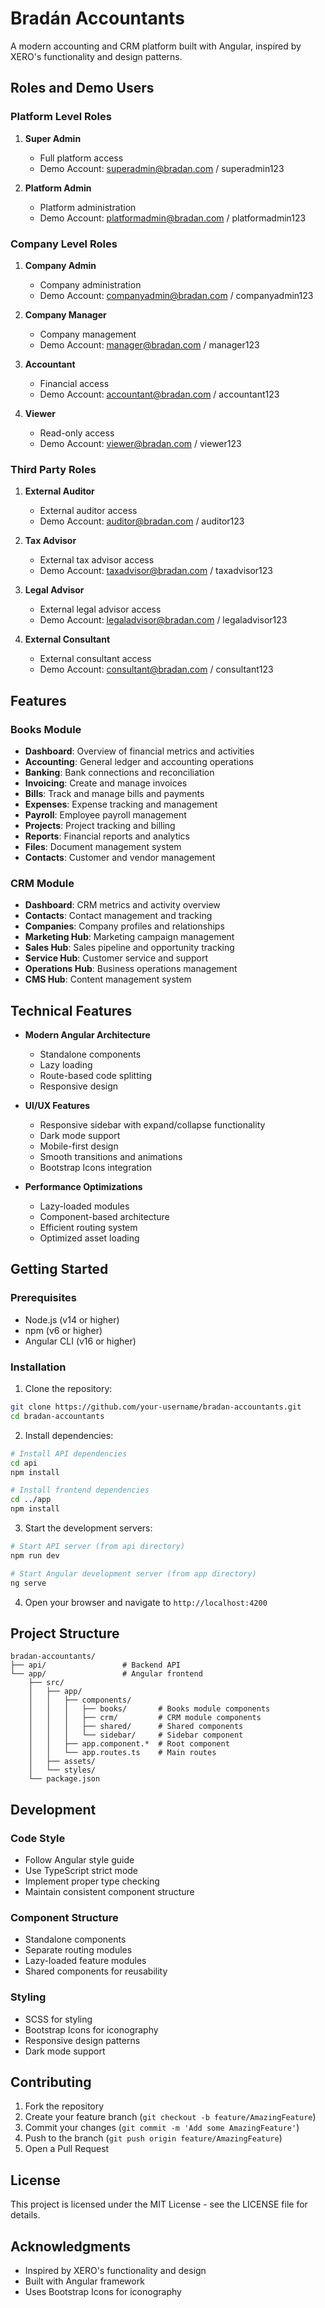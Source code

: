 # Bradán Accountants

A modern accounting and CRM platform built with Angular, inspired by XERO's functionality and design patterns.

## Roles and Demo Users

### Platform Level Roles

1. **Super Admin**
   - Full platform access
   - Demo Account: superadmin@bradan.com / superadmin123

2. **Platform Admin**
   - Platform administration
   - Demo Account: platformadmin@bradan.com / platformadmin123

### Company Level Roles

1. **Company Admin**
   - Company administration
   - Demo Account: companyadmin@bradan.com / companyadmin123

2. **Company Manager**
   - Company management
   - Demo Account: manager@bradan.com / manager123

3. **Accountant**
   - Financial access
   - Demo Account: accountant@bradan.com / accountant123

4. **Viewer**
   - Read-only access
   - Demo Account: viewer@bradan.com / viewer123

### Third Party Roles

1. **External Auditor**
   - External auditor access
   - Demo Account: auditor@bradan.com / auditor123

2. **Tax Advisor**
   - External tax advisor access
   - Demo Account: taxadvisor@bradan.com / taxadvisor123

3. **Legal Advisor**
   - External legal advisor access
   - Demo Account: legaladvisor@bradan.com / legaladvisor123

4. **External Consultant**
   - External consultant access
   - Demo Account: consultant@bradan.com / consultant123

## Features

### Books Module
- **Dashboard**: Overview of financial metrics and activities
- **Accounting**: General ledger and accounting operations
- **Banking**: Bank connections and reconciliation
- **Invoicing**: Create and manage invoices
- **Bills**: Track and manage bills and payments
- **Expenses**: Expense tracking and management
- **Payroll**: Employee payroll management
- **Projects**: Project tracking and billing
- **Reports**: Financial reports and analytics
- **Files**: Document management system
- **Contacts**: Customer and vendor management

### CRM Module
- **Dashboard**: CRM metrics and activity overview
- **Contacts**: Contact management and tracking
- **Companies**: Company profiles and relationships
- **Marketing Hub**: Marketing campaign management
- **Sales Hub**: Sales pipeline and opportunity tracking
- **Service Hub**: Customer service and support
- **Operations Hub**: Business operations management
- **CMS Hub**: Content management system

## Technical Features

- **Modern Angular Architecture**
  - Standalone components
  - Lazy loading
  - Route-based code splitting
  - Responsive design

- **UI/UX Features**
  - Responsive sidebar with expand/collapse functionality
  - Dark mode support
  - Mobile-first design
  - Smooth transitions and animations
  - Bootstrap Icons integration

- **Performance Optimizations**
  - Lazy-loaded modules
  - Component-based architecture
  - Efficient routing system
  - Optimized asset loading

## Getting Started

### Prerequisites
- Node.js (v14 or higher)
- npm (v6 or higher)
- Angular CLI (v16 or higher)

### Installation

1. Clone the repository:
```bash
git clone https://github.com/your-username/bradan-accountants.git
cd bradan-accountants
```

2. Install dependencies:
```bash
# Install API dependencies
cd api
npm install

# Install frontend dependencies
cd ../app
npm install
```

3. Start the development servers:
```bash
# Start API server (from api directory)
npm run dev

# Start Angular development server (from app directory)
ng serve
```

4. Open your browser and navigate to `http://localhost:4200`

## Project Structure

```
bradan-accountants/
├── api/                 # Backend API
└── app/                 # Angular frontend
    ├── src/
    │   ├── app/
    │   │   ├── components/
    │   │   │   ├── books/       # Books module components
    │   │   │   ├── crm/         # CRM module components
    │   │   │   ├── shared/      # Shared components
    │   │   │   └── sidebar/     # Sidebar component
    │   │   ├── app.component.*  # Root component
    │   │   └── app.routes.ts    # Main routes
    │   ├── assets/
    │   └── styles/
    └── package.json
```

## Development

### Code Style
- Follow Angular style guide
- Use TypeScript strict mode
- Implement proper type checking
- Maintain consistent component structure

### Component Structure
- Standalone components
- Separate routing modules
- Lazy-loaded feature modules
- Shared components for reusability

### Styling
- SCSS for styling
- Bootstrap Icons for iconography
- Responsive design patterns
- Dark mode support

## Contributing

1. Fork the repository
2. Create your feature branch (`git checkout -b feature/AmazingFeature`)
3. Commit your changes (`git commit -m 'Add some AmazingFeature'`)
4. Push to the branch (`git push origin feature/AmazingFeature`)
5. Open a Pull Request

## License

This project is licensed under the MIT License - see the LICENSE file for details.

## Acknowledgments

- Inspired by XERO's functionality and design
- Built with Angular framework
- Uses Bootstrap Icons for iconography
